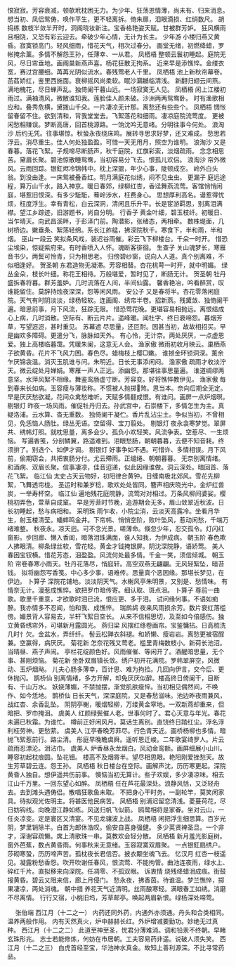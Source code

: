<!-- { "loadSidebar": true } -->
恨寂寂。芳容衰减，顿欹玳枕困无力。为少年、狂荡恩情薄，尚未有、归来消息。想当初、凤侣鸳俦，唤作平生，更不轻离拆。倚朱扉，泪眼滴损、红绡数尺。 
胡捣练
数枝半敛半开时，洞阁晓妆新注。宝香格艳姿天赋。甘被群芳妒。 
狂风横雨且相饶，又恐有彩云迎去。牵破少年心情，无计为长主。 
少年游
小楼归燕又黄昏。寂寞锁高门。轻风细雨，惜花天气，相次过春分。 
画堂无绪，初燃绛蜡，罗帐掩余薰。多情不解怨王孙，任薄幸、一从君。 
凤栖梧
整顿云鬟初睡起。庭院无风，尽日帘垂地。画阁巢新燕声喜。杨花狂散无拘系。 
近来早是添憔悴。金缕衣宽，赛过宫腰细。苒苒光阴似流水。春残莺老人千里。 
凤栖梧
池上新秋帘幕卷。菡萏娇红，鉴里西施面。衰柳摇风尚柔软。眠沙鸂鶒临清浅。 
新翻归翅云间燕。满地槐花，尽日蝉声乱。独倚阑干暮山远。一场寂寞无人见。 
凤栖梧
闲上江楼初雨过。满袖清风，微散谁知我。莲脸佳人颜未破。沙洲两两鸳鸯卧。 
时有渔歌相应和。叠秀危横，黛拨山千朵。一片凄凉无计那。离愁还有些些个。 
凤栖梧
惆怅留春留不住。欲到清和，背我堂堂去。飞絮落花和细雨。凄凉庭院流莺度。 
更被闲愁相赚误。梦断高唐，回首桃源路。一饷沈吟无意绪。分明往事今何处。 
浪淘沙
后约无凭。往事堪惊。秋蛩永夜绕床鸣。展转寻思求好梦，还又难成。 
愁思若浮云。消尽重生。佳人何处独盈盈。可惜一天无用月，照空为谁明。 
浪淘沙
又是春暮。落花飞絮。子规啼尽断肠声，秋千庭院，红旗彩索，淡烟疏雨。 
念念相思苦。黛眉长聚。碧池惊散睡鸳鸯，当初容易分飞去。恨孤儿欢侣。 
浪淘沙
帘外微风。云雨回踪。银釭烬冷锦帏中。枕上深盟，年少心事，陡顿成空。 
岭外白头翁。到没由逢。一床鸳被叠香红。明月满庭花似绣，闷不见虫虫。 
更漏子
庭远途程，算万山千水，路入神京。暖日春郊，绿柳红杏，香迳舞燕流莺。客馆悄悄闲庭，堪惹旧恨深。有多少駈駈，蓦岭涉水，枉费身心。 
思想厚利高名。谩惹得忧烦，枉度浮生。幸有青松，白云深洞，清闲且乐升平。长是宦游羁思，别离泪满襟。望江乡踪迹，旧游题书，尚自分明。 
行香子
黄金叶细，碧玉枝纤。初暖日、当乍晴天。向武昌溪畔，于彭泽门前。陶潜影，张绪态，两相牵。 
数株堤面，几树桥边。嫩垂条、絮荡轻绵。系长江舴艋，拂深院秋千。寒食下，半和雨，半和烟。 
巫山一段云
笑拟条风戏，装迟谷雨催。彩云飞下柳楼台。千朵一时开。 
惜恐尘埃染，惊疑紫府来。有时香喷入人怀。魂断客徘徊。 
生查子
关山魂梦长，寒雁音书少。两鬓可怜青，只为相思老。 
归傍碧纱窗，说向人人道。真个别离难，不似相逢好。 
贺圣朝
东君造物无凝滞。芳容相替。杏花桃萼一时开，就中明媚。 
绿丛金朵，枝长叶细。称花王相待。万般堪爱，暂时见了，断肠无计。 
贺圣朝
牡丹盛拆春将暮。群芳羞妒。几时流落在人间，半间仙露。 
馨香艳冶，吟看醉赏，叹谁能留住。莫辞持烛夜深深，怨等闲风雨。 
安公子
又是春将半。杏花零落闲庭院。天气有时阴淡淡，绿杨轻软。连画阁、绣帘半卷。招新燕。残黛敛、独倚阑干遍。暗思前事，月下风流，狂踪无限。 
惜恐莺花晚。更堪容易相抛远。离恨结成心上病，几时消散。空际有、断云片片。遥峰暖。闻杜字、终日衰啼怨。暮烟芳草，写望迢迢，甚时重见。 
苏幕遮
尽思量，还叵耐。因甚当初，故故相招买。早是幽欢多障碍。更遣分飞，脉脉如天外。 
有心怜，无计奈。两处厌厌，一点虚恩爱。独上高楼临暮霭。凭暖朱阑，这意无人会。 
渔家傲
微雨初收月映云。巢栖燕子欲黄昏。花片不飞风力困。春色尽。蜡梅枝上樱□嫩。 
谁撼金环锁洞深。薰余乍厌锦衾温。消灭玉肌谁与问。朱明近。日长无事添闲闷。 
渔家傲
疏雨才收淡泞天。微云绽处月婵娟。寒雁一声人正远。添幽怨。那堪往事思量遍。 
谁道绸缪两意坚。水萍风絮不相缘。舞鉴鸾肠虚寸断。芳容变。好将憔悴教伊见。 
渔家傲
每到春来长如病。玉容瘦与薄妆称。不惯被人抛掷煞。思当本。奈向后期全无定。 
早是厌厌愁欲凝。花间众禽愁难听。天赋多情翻成恨。有谁问。画屏一点炉烟暝。 
剔银灯
昨夜一场风雨。催促牡丹归去。孙武宫中，石崇楼下，多情怎生为主。真疑洛浦。云水算、杳无重数。 
独倚阑干凝伫。香片乱沾尘土。争似当初，不曾相见，免恁恼人肠肚。绿丛无语。空留得、宝刀翦处。 
剔银灯
夜永衾寒梦觉。翠屏共、绣帏灯照。就枕思量，离多会少。孤负小欢轻笑。风流争表。空惹尽、一生烦恼。 
写遍香笺，分剖鳞翼，路遥难到。泪眼愁肠，朝朝暮暮，去便不知音耗。终须拚了。别选个、如伊才调。 
剔银灯
好事争如不遇。可惜许、多情相误。月下风前，偷期窃会，共把衷肠分付。尤云殢雨。正缱绻、朝朝暮暮。 
无奈别离情绪。和酒病、双眉长聚。信事凄凉，佳音迢递，似此因缘谁做。洞云深处。暗回首、落花飞絮。 
临江仙
太史占天云物好，初阳律合黄钟。日缠南极北郊风。雪花先柳絮，飞舞透帘栊。 
圣运时和兼岁稔，歌欢处处皆同。簪声相庆晓光中。金炉红兽炭，一举寿杯空。 
临江仙
遍地残花庭院静，流莺对对相过。万条风柳间婆娑。樱桃初弄色，萱草自成窠。 
早是芳菲时节晚，追游期会无多。眉山敛翠近秋波。日长初睡起，愁与病相和。 
采明珠
雨乍收，小院尘消，云淡天高露冷。坐看月华生，射玉楼清莹。蟠蟀鸣金井。下帘帏、悄悄空阶，败叶坠风，惹动闲愁，千端万绪难整。 
秋夜永。凉天迥。可不念光景。嗟薄命。倏忽少年，忍交孤令。灯闪红窗影。步回廊、懒入香闺，暗落泪珠满面，谁人知我，为伊成病。 
朝玉阶
春色欺人拂眼清。柳条绿丝软，雪花轻。黄金才钺掩银屏。阴沈深院静，语娇莺。 
美人春困宝钗横。惜花芳态，泪盈盈。风流何处最多情。千金一笑，须信倾城。 
朝玉阶
帘卷春寒小雨天。牡丹花落尽，悄庭轩。高空双燕无翩翩。无风轻絮坠，暗苔钱。 
拟将幽怨写香笺。中心多少事，语难传。思量真个恶因缘。那堪长梦见，在伊边。 
卜算子
深院花铺地。淡淡阴天气。水榭风亭朱明景，又别是、愁情味。 
有情奈无计。漫惹成憔悴。欲把罗巾暗传寄。细认取、斑点泪。 
卜算子
尊前一曲歌。歌里千重意，才欲歌时泪已流，恨应更、多于泪。 
试问缘何事。不语如痴醉。我亦情多不忍闻，怕和我、成憔悴。 
瑞鹧鸪
夜来风雨损余芳。数片衰红落槛傍。媚景背人容易去，半轩飞絮日空长。 
从来不信相思切，及至如今倍感伤。独立黄昏绣帘外，可堪新月露圆光。 
燕归梁
风摆红绦卷画帘。宝鉴慵拈。日高梳洗几时忄欠。金盆水，弄纤纤。 
髻云松亸衣斜褪。和娇懒、瘦岩岩。离愁更被宿酲兼。空赢得，病厌厌。 
菊花新
怎奈花残又莺老。槛里青梅数枝小。新荷长池沼。当晴昼、燕子声闹。 
亭栏花绽颜色好。风雨催催、等闲开了。酒醒暗思量，无个事、甚刚烦恼。 
菊花新
坐卧双眉镇长敛。绣户初开花满院。罗帏翠屏空，风微动、玉炉烟飐。 
儿夫心肠多薄幸，百计思、难为拘捡。几回向伊言，交今后、更休抛闪。 
鹊桥仙
别离情绪，多方开解，却免厌厌似醉。楼高终日倚阑干，目断有、千山万水。 
妖娆薄媚，不禁抛摆，渐觉肌肤瘦悴。当初相见偶然间，不唤作、如今恁地。 
鹊桥仙
日长天气，深深庭院，又是春愁滋味。池边昨夜雨兼风，战红杏、余香乱坠。 
阴阴亭榭，暖烟轻柳，万缕黄金窣地。一双新燕却重来，但暗把、罗巾掩泪。 
虞美人
红颜绿鬓催人老。世事何时了。君心天意与年光。春花未遍已秋霜。为谁忙。 
樽前正好闲风月。莫话生离别。直饶终日踏红尘。浮名浮利枉劳神。更愁萦。 
虞美人
江亭春晚芳菲尽。行色青天近。画桥杨柳也多情。暗抛飞絮惹前行。路尘清。 
彤庭早晚瞻虞舜。遥听恩迁峻。二年歌宴绮罗人。片云疏雨忍漂沦。泪沾巾。 
虞美人
炉香昼永龙烟白。风动金鸾额。画屏细展小山川。睡容初起枕痕圆。坠花钿。 
楼高不及烟霄半。望尽相思眼。艳阳刚爱挫愁天。故生芳草碧云连。怨王孙。 
凤栖梧
秋日楼台在空际。画解声沈，历历寒更起。深院黄昏人独自。想伊遥共伤前事。 
懊恼当初无算计。些子欢娱，多少凄凉味。相去江山千万里。一回东望心如醉。 
凤栖梧
任在芦花最深处。浪静风恬，又泛轻舟去。去到滩头遇俦侣。散唱狂歌鱼未取。 
不把身心干时务。一副轮竿，莫笑闲家具。待拟观光佐明主。将甚医他民病苦。 
凤栖梧
别浦迟留恋清浅。菱蔓荷花，尽日妨钩线。向晚澄江静如练。风送归帆飞似箭。 
鸥鹭相将是家眷。坐对云山，一任炎凉变。定是寰区又清宴。不见龙骧波上战。 
凤栖梧
闲把浮生细思算。百岁光阴，梦里销除半。白首为郎休浩叹。偷安自喜身强健。 
多少英贤裨圣旦。一个非才，深谢容疏懒。席上清歌珠一串。莫教欢会轻分散。 
凤栖梧
新月羞光影庭树。窗外芭蕉，数点黄昏雨。何事秋来无意绪。玉容寂寞双眉聚。 
一点银釭扃绣户。莎砌寒蛩，历历啼声苦。孤枕夜长君信否。披衣颙坐魂飞去。 
忆汉月
红杏一枝遥见。凝露粉愁香怨。吹开吹谢任春风，恨流莺、不能拘管。曲池连夜雨，绿水上、碎红千片。直拟移来向深院。任凋零、不孤双眼。 
诉衷情
烧残绛蜡泪成痕。街鼓报黄昏。碧云又阻来信，廊上月侵门。 
愁永夜，拂香茵。待谁温。梦兰憔悴，掷果凄凉，两处消魂。 
朝中措
养花天气近清明。丝雨酿寒轻。满眼春工如绣。消磨不尽离情。 
行行又宿，小桃旧坞，芳草邮亭。唤起两眉新恨。绿杨深处啼莺。 

　
张伯端
西江月（十二之一）
内药还同外药，内通外亦须通。丹头和合类相同。温养两般作用。 
内有天然真火，炉中赫赫长红。外炉增减要勤功。妙绝无过真种。 
西江月（十二之二）
此道至神至圣，忧君分薄难消。调和铅汞不终朝。早睹玄珠形兆。 
志士若能修炼，何妨在市居朝。工夫容易药非遥。说破人须失笑。 
西江月（十二之三）
白虎首经至宝，华池神水真金。故知上善利源深。不比寻常药品。 
